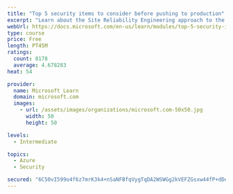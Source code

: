 ```yaml
---
title: "Top 5 security items to consider before pushing to production"
excerpt: "Learn about the Site Reliability Engineering approach to the challenge of assuring reliability and gain a better understanding of why it matters."
webUrl: https://docs.microsoft.com/en-us/learn/modules/top-5-security-items-to-consider/
type: course
price: Free
length: PT45M
ratings:
  count: 8178
  average: 4.678283
heat: 54

provider:
  name: Microsoft Learn
  domain: microsoft.com
  images:
    - url: /assets/images/organizations/microsoft.com-50x50.jpg
      width: 50
      height: 50

levels:
  - Intermediate

topics:
  - Azure
  - Security

secured: "6C50vI599o4f6z7mrK3k4+nSaNFBfqVygTqDA2WSWGg2kVEFZGsxw44fP+dDobHl9ivEDgVFGXfvOyFRgTzL/JunBO1tyigV5brTXaTTcfJR/yivK1iS0j8CEgDevNUg1AncMyn8hVfMiO9pv1v9tebNSySkejkzwsliKJsEgbjsrqEP6Pnj5jboq5urnuTkj+fK5Wjm5xCX6WSR7et46O7FSwphB+sDDFpq1OcYrwiO8D4bHVRgxU3dgWRGknPWOLuGcpaRNe+4mxnkm8j3i0TFYiD/EywiLMHD6PvBHja4e/99H8NwbC2ewXzsH/sgRT/CpyBMaq6zzqZUG4BQ/UMVTKeYBEMT2b6Gy5QKIjpw3VHa10g3AZp0jk301pgE20M92PPEpF4ysMbMepoereNxh3y0puMd5RIi5rTXFy4=;W8gQqpyd7oebJMpLlr6B8g=="
---
```


